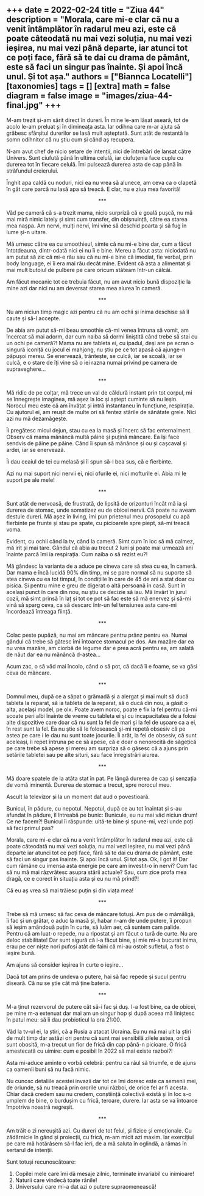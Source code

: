 
+++
date = 2022-02-24
title = "Ziua 44"
description = "Morala, care mi-e clar că nu a venit întâmplător în radarul meu azi, este că poate câteodată nu mai vezi soluția, nu mai vezi ieșirea, nu mai vezi până departe, iar atunci tot ce poți face, fără să te dai cu drama de pământ, este să faci un singur pas înainte. Și apoi încă unul. Și tot așa."
authors = ["Biannca Locatelli"]
[taxonomies]
tags = []
[extra]
math = false
diagram = false
image = "images/ziua-44-final.jpg"
+++
---

M-am trezit și-am sărit direct în dureri. În mine le-am lăsat aseară, tot de acolo le-am preluat și în dimineața asta. Iar odihna care m-ar ajuta să grăbesc sfârșitul durerilor se lasă mult așteptată. Sunt atât de restantă la somn odihnitor că nu știu cum și când aș recupera.

N-am avut chef de nicio setare de intenții, nici de întrebări de lansat către Univers. Sunt ciufută până în ultima celulă, iar ciufuțenia face cuplu cu durerea tot în fiecare celulă. Îmi pulsează durerea asta de cap până în străfundul creierului.

Înghit apa caldă cu noduri, nici ea nu vrea să alunece, am ceva ca o clapetă în gât care parcă nu lasă apa să treacă. E clar, nu e ziua mea favorită!

<p style="text-align: center;">***</p>

Văd pe cameră că s-a trezit mama, nicio surpriză că e goală pușcă, nu mă mai miră nimic lately și simt cum transfer, din obișnuință, către ea starea mea nașpa. Am nervi, mulți nervi, îmi vine să deschid poarta și să fug în lume și-n uitare.

Mă urnesc către ea cu smoothieul, simte că nu mi-e bine dar, cum a făcut întotdeauna, dintr-odată nici ei nu îi e bine. Mereu a făcut asta: niciodată nu am putut să zic că mi-e rău sau că nu mi-e bine că imediat, fie verbal, prin body language, ei îi era mai rău decât mine. Evident că asta a alimentat și mai mult butoiul de pulbere pe care oricum stăteam într-un călcâi.

Am făcut mecanic tot ce trebuia făcut, nu am avut nicio bună dispoziție la mine azi dar nici nu am deversat starea mea aiurea în cameră.

<p style="text-align: center;">***</p>

Nu am niciun timp magic azi pentru că nu am ochii și inima deschise să îl caute și să-l accepte.

De abia am putut să-mi beau smoothie că-mi venea întruna să vomit, am încercat să mai adorm, dar cum naiba să dormi liniștită când trebe să stai cu un ochi pe cameră?! Mama nu are tableta ei, cu ipadul, deși are pe ecran o singură iconiță cu jocul ei mahjong, nu știu pe ce tot apasă că ajunge-n păpușoi mereu. Se enervează, trântește, se culcă, iar se scoală, iar se culcă, e o stare de îți vine să o iei razna numai privind pe camera de supraveghere…

<p style="text-align: center;">***</p>

Mă ridic de pe colțar, mă trece un val de căldură instant prin tot corpul, mi se înnegrește imaginea, mă așez la loc și aștept cuminte să nu leșin. Norocul meu este că am învățat și intră instantaneu în funcțiune, respirația. Cu ajutorul ei, am reușit de multe ori să fentez stările de sănătate grele. Nici azi nu mă dezamăgește.

Îi pregătesc micul dejun, stau cu ea la masă și încerc să fac enternaiment. Observ că mama mănâncă multă pâine și puțină mâncare. Ea își face sendvis de pâine pe pâine. Când îi spun să mănânce și ou și cașcaval și ardei, iar se enervează.

Îi dau ceaiul de tei cu melasă și îi spun să-l bea sus, că e fierbinte.

Azi nu mai suport nici nervii ei, nici ofurile ei, nici mofturile ei. Abia mi le suport pe ale mele!

<p style="text-align: center;">***</p>

Sunt atât de nervoasă, de frustrată, de lipsită de orizonturi încât mă ia și durerea de stomac, unde somatizez eu de obicei nervii. Că poate nu aveam destule dureri. Mă așez în living, îmi pun prietenul meu prosopelul cu apă fierbinte pe frunte și stau pe spate, cu picioarele spre piept, să-mi treacă voma.

Evident, cu ochii când la tv, când la cameră. Simt cum în loc să mă calmez, mă irit și mai tare. Gândul că abia au trecut 2 luni și poate mai urmează ani înainte parcă îmi ia respirația. Cum naiba o să rezist eu?!

Mă gândesc la varianta de a aduce pe cineva care să stea cu ea, în cameră. Dar mama e încă lucidă 90% din timp, mi se pare normal să nu suporte să stea cineva cu ea tot timpul, în condițiile în care de 45 de ani a stat doar cu pisica. Și pentru mine e greu de digerat o altă persoană în casă. Sunt în același punct în care din nou, nu știu ce decizie să iau. Mă învârt în jurul cozii, mă simt prinsă în laț și tot ce pot să fac este să mă enervez și să-mi vină să sparg ceva, ca să descarc într-un fel tensiunea asta care-mi încordează întreaga ființă.

<p style="text-align: center;">***</p>

Colac peste pupăză, nu mai am mâncare pentru prânz pentru ea. Numai gândul că trebe să gătesc îmi întoarce stomacul pe dos. Am mazăre dar ea nu vrea mazăre, am ciorbă de legume dar e prea acră pentru ea, am salată de năut dar ea nu mănâncă d-astea…

Acum zac, o să văd mai încolo, când o să pot, că dacă îi e foame, se va găsi ceva de mâncare.

<p style="text-align: center;">***</p>

Domnul meu, după ce a săpat o grămadă și a alergat și mai mult să ducă tableta la reparat, să ia tableta de la reparat, să o ducă din nou, a găsit o alta, același model, pe olx. Poate avem noroc, poate e fix la fel pentru că-mi scoate peri albi înainte de vreme cu tableta ei și cu incapacitatea de a folosi alte dispozitive care doar că nu sunt la fel de mari și la fel de ușoare ca a ei, în rest sunt la fel. Ea nu știe să le folosească și-mi repetă obsesiv că pe astea pe care i le dau nu sunt toate jocurile. Îi arăt, la fel de obsesiv, că sunt aceleași, îi repet întruna pe ce să apese, că e doar o nenorocită de săgețică pe care trebe să apese și mereu am surpriza să o găsesc că a ajuns prin setările tabletei sau pe alte situri, sau face înregistrări aiurea.

<p style="text-align: center;">***</p>

Mă doare spatele de la atâta stat în pat. Pe lângă durerea de cap și senzația de vomă iminentă. Durerea de stomac a trecut, spre norocul meu.

Ascult la televizor și la un moment dat aud o povestioară.

Bunicul, în pădure, cu nepotul. Nepotul, după ce au tot înaintat și s-au afundat în pădure, îl întreabă pe bunic: Bunicule, eu nu mai văd niciun drum! Ce ne facem?! Bunicul îi răspunde: uită-te bine și spune-mi, vezi unde poți să faci primul pas?

Morala, care mi-e clar că nu a venit întâmplător în radarul meu azi, este că poate câteodată nu mai vezi soluția, nu mai vezi ieșirea, nu mai vezi până departe iar atunci tot ce poți face, fără să te dai cu drama de pământ, este să faci un singur pas înainte. Și apoi încă unul. Și tot așa. Ok, I got it! Dar cum rămâne cu imensa asta energie pe care am investit-o în nervi? Cum fac să nu mă mai răzvrătesc asupra stării actuale? Sau, cum zice profa mea dragă, ce e corect în situația asta și eu nu mă prind?!

Că eu aș vrea să mai trăiesc puțin și din viața mea!

<p style="text-align: center;">***</p>

Trebe să mă urnesc să fac ceva de mâncare totuși. Am pus de o mămăligă, îi fac și un grătar, o aduc la masă și, habar n-am de unde putere, îi propun să ieșim amândouă puțin în curte, să luăm aer, că suntem cam palide. Pentru că am luat-o repede, nu a ripostat și am făcut o tură de curte. Nu are deloc stabilitate! Dar sunt sigură că i-a făcut bine, și mie mi-a bucurat inima, erau pe cer niște nori pufoși atât de faini că mi-au ostoit sufletul, a fost o ieșire bună.

Am ajuns să consider ieșirea în curte o ieșire…

Dacă tot am prins de undeva o putere, hai să fac repede și sucul pentru diseară. Că nu se știe cât mă ține bateria.

<p style="text-align: center;">***</p>

M-a ținut rezervorul de putere cât să-i fac și duș. I-a fost bine, ca de obicei, pe mine m-a extenuat dar mai am un singur hop și după aceea mă liniștesc în patul meu: să îi dau probioticul la ora 21:00.

Văd la tv-ul ei, la știri, că a Rusia a atacat Ucraina. Eu nu mă mai uit la știri de mult timp dar astăzi ori pentru că sunt mai sensibilă zilele astea, ori că sunt obosită, m-a trecut un fior de frică din cap până-n picioare. O frică amestecată cu uimire: cum e posibil în 2022 să mai existe razboi?!

Asta mi-aduce aminte o vorbă celebră: pentru ca răul să triumfe, e de ajuns ca oamenii buni să nu facă nimic.

Nu cunosc detaliile acestei invazii dar tot ce îmi doresc este ca semenii mei, de oriunde, să nu treacă prin ororile unui război, de orice fel ar fi acesta. Chiar dacă credem sau nu credem, conștiință colectivă există și în loc s-o umplem de bine, o burdușim cu frică, teroare, durere. Iar asta se va întoarce împotriva noastră negreșit.

<p style="text-align: center;">***</p>

Am trăit o zi nereușită azi. Cu dureri de tot felul, și fizice și emoționale. Cu zădărnicie în gând și proiecții, cu frică, m-am micit azi maxim. Iar exercițiul pe care mă hotărâsem să-l fac ieri, de a mă saluta în oglindă, a rămas în sertarul de intenții.

Sunt totuși recunoscătoare:
1. Copilei mele care îmi dă mesaje zilnic, terminate invariabil cu inimioare!
2. Naturii care vindecă toate rănile!
3. Universului care mi-a dat azi o putere supraomenească!

